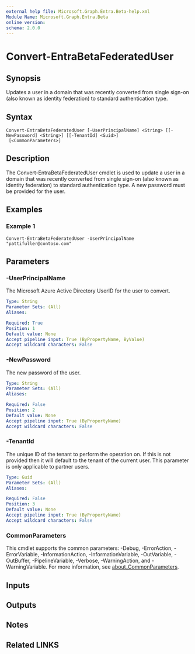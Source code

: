```yaml
---
external help file: Microsoft.Graph.Entra.Beta-help.xml
Module Name: Microsoft.Graph.Entra.Beta
online version:
schema: 2.0.0
---
```


# Convert-EntraBetaFederatedUser

## Synopsis
Updates a user in a domain that was recently converted from single sign-on (also known as identity federation) to standard authentication type.

## Syntax

```
Convert-EntraBetaFederatedUser [-UserPrincipalName] <String> [[-NewPassword] <String>] [[-TenantId] <Guid>]
 [<CommonParameters>]
```

## Description
The Convert-EntraBetaFederatedUser cmdlet is used to update a user in a domain that was recently converted from single sign-on (also known as identity federation) to
standard authentication type. 
A new password must be provided for the user.

## Examples

### Example 1
```
Convert-EntraBetaFederatedUser -UserPrincipalName "pattifuller@contoso.com"
```

## Parameters

### -UserPrincipalName
The Microsoft Azure Active Directory UserID for the user to convert.

```yaml
Type: String
Parameter Sets: (All)
Aliases:

Required: True
Position: 1
Default value: None
Accept pipeline input: True (ByPropertyName, ByValue)
Accept wildcard characters: False
```

### -NewPassword
The new password of the user.

```yaml
Type: String
Parameter Sets: (All)
Aliases:

Required: False
Position: 2
Default value: None
Accept pipeline input: True (ByPropertyName)
Accept wildcard characters: False
```

### -TenantId
The unique ID of the tenant to perform the operation on. 
If this is not provided then it will default to the tenant of the current user. 
This parameter is only
applicable to partner users.

```yaml
Type: Guid
Parameter Sets: (All)
Aliases:

Required: False
Position: 3
Default value: None
Accept pipeline input: True (ByPropertyName)
Accept wildcard characters: False
```

### CommonParameters
This cmdlet supports the common parameters: -Debug, -ErrorAction, -ErrorVariable, -InformationAction, -InformationVariable, -OutVariable, -OutBuffer, -PipelineVariable, -Verbose, -WarningAction, and -WarningVariable. For more information, see [about_CommonParameters](https://go.microsoft.com/fwlink/?LinkID=113216).

## Inputs

## Outputs

## Notes

## Related LINKS
